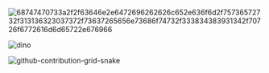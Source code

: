 ![68747470733a2f2f63646e2e6472696262626c652e636f6d2f75736572732f313136323037372f73637265656e73686f74732f333834383931342f70726f6772616d6d65722e676966](https://user-images.githubusercontent.com/120444709/211896471-41c78d2a-75bc-4353-9fce-c42b20380e08.gif)

![dino](https://user-images.githubusercontent.com/120444709/211896379-09ef6521-a6f5-4c35-b5f9-8eefae4ef24b.gif)

 ![github-contribution-grid-snake](https://user-images.githubusercontent.com/90142173/154796318-e529fdc7-2132-4ce7-8417-06b71cf02506.svg)
